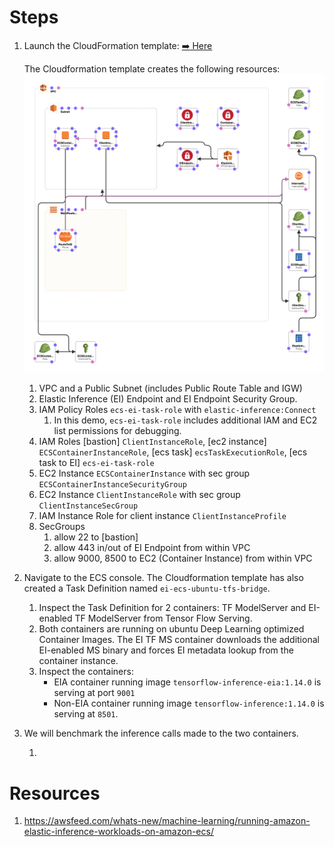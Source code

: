 # Steps
1. Launch the CloudFormation template: [:arrow_right: Here](https://console.aws.amazon.com/cloudformation/home?region=us-east-1#/stacks/new?stackName=EIECSDemo&templateURL=https://s3.amazonaws.com/amazonei/CF-templates/ECSAmazonElasticInference.yaml)

    The Cloudformation template creates the following resources: 
    ![CFN](./img/eiecs-architecture.png)
    
    1. VPC and a Public Subnet (includes Public Route Table and IGW)
    2. Elastic Inference (EI) Endpoint and EI Endpoint Security Group. 
    3. IAM Policy Roles `ecs-ei-task-role` with `elastic-inference:Connect` 
        1. In this demo, `ecs-ei-task-role` includes additional IAM and EC2 list permissions for debugging.
    5. IAM Roles [bastion] `ClientInstanceRole`, [ec2 instance] `ECSContainerInstanceRole`, [ecs task] `ecsTaskExecutionRole`, [ecs task to EI] `ecs-ei-task-role`
    6. EC2 Instance `ECSContainerInstance` with sec group `ECSContainerInstanceSecurityGroup`
    7. EC2 Instance `ClientInstanceRole` with sec group `ClientInstanceSecGroup`
    8. IAM Instance Role for client instance `ClientInstanceProfile`
    9. SecGroups 
        1. allow 22 to [bastion]
        2. allow 443 in/out of EI Endpoint from within VPC
        3. allow 9000, 8500 to EC2 (Container Instance) from within VPC
        
    
2. Navigate to the ECS console. The Cloudformation template has also created a Task Definition named `ei-ecs-ubuntu-tfs-bridge`. 

    1. Inspect the Task Definition for 2 containers: TF ModelServer and EI-enabled TF ModelServer from Tensor Flow Serving. 
    2. Both containers are running on ubuntu Deep Learning optimized Container Images. The EI TF MS container downloads the additional EI-enabled MS binary and forces EI metadata lookup from the container instance.
    3. Inspect the containers: 
        * EIA container running image `tensorflow-inference-eia:1.14.0` is serving at port `9001` 
        * Non-EIA container running image `tensorflow-inference:1.14.0` is serving at `8501`. 
            
3. We will benchmark the inference calls made to the two containers.

    1.  
       


# Resources
1. https://awsfeed.com/whats-new/machine-learning/running-amazon-elastic-inference-workloads-on-amazon-ecs/
